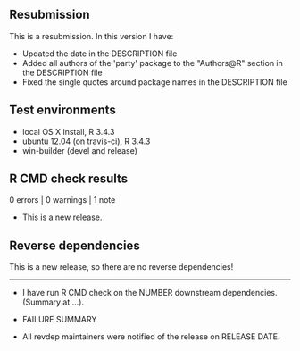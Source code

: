 ## Resubmission
This is a resubmission. In this version I have:

* Updated the date in the DESCRIPTION file
* Added all authors of the 'party' package to the "Authors@R" section in the DESCRIPTION file
* Fixed the single quotes around package names in the DESCRIPTION file

## Test environments
* local OS X install, R 3.4.3
* ubuntu 12.04 (on travis-ci), R 3.4.3
* win-builder (devel and release)

## R CMD check results

0 errors | 0 warnings | 1 note

* This is a new release.

## Reverse dependencies

This is a new release, so there are no reverse dependencies!

---

* I have run R CMD check on the NUMBER downstream dependencies.
  (Summary at ...). 
  
* FAILURE SUMMARY

* All revdep maintainers were notified of the release on RELEASE DATE.

